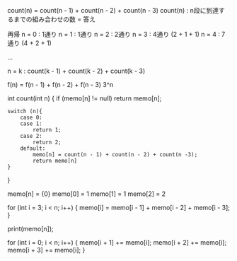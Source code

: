 
count(n) = count(n - 1) + count(n - 2) + count(n - 3)
count(n) : n段に到達するまでの組み合わせの数 = 答え


再帰
n = 0 : 1通り
n = 1 : 1通り
n = 2 : 2通り
n = 3 : 4通り (2 + 1 + 1)
n = 4 : 7通り (4 + 2 + 1)

...

n = k : count(k - 1) + count(k - 2) + count(k - 3)

f(n) = f(n - 1) + f(n - 2) + f(n - 3)
3^n


int count(int n) {
    if (memo[n] != null)
        return memo[n];

    switch (n){
        case 0:
        case 1:
            return 1;
        case 2:
            return 2;
        default:
            memo[n] = count(n - 1) + count(n - 2) + count(n -3);
            return memo[n]
    }
}


memo[n] = {0}
memo[0] = 1
memo[1] = 1
memo[2] = 2

for (int i = 3; i < n; i++) {
    memo[i] = memo[i - 1] + memo[i - 2] + memo[i - 3];
}

print(memo[n]);


for (int i = 0; i < n; i++) {
    memo[i + 1] += memo[i];
    memo[i + 2] += memo[i];
    memo[i + 3] += memo[i];
}



